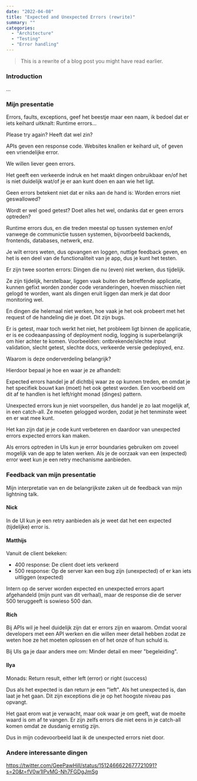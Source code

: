 ```yaml
---
date: "2022-04-08"
title: "Expected and Unexpected Errors (rewrite)"
summary: ""
categories:
  - "Architecture"
  - "Testing"
  - "Error handling"
---
```


> This is a rewrite of a blog post you might have read earlier.

### Introduction

...

### Mijn presentatie

Errors, faults, exceptions, geef het beestje maar een naam, ik bedoel dat er iets keihard uitknalt: Runtime errors...

Please try again? Heeft dat wel zin?

APIs geven een response code. Websites knallen er keihard uit, of geven een vriendelijke error.

We willen liever geen errors.

Het geeft een verkeerde indruk en het maakt dingen onbruikbaar en/of het is niet duidelijk wat/of je er aan kunt doen en aan wie het ligt.

Geen errors betekent niet dat er niks aan de hand is: Worden errors niet geswallowed?

Wordt er wel goed getest? Doet alles het wel, ondanks dat er geen errors optreden?

Runtime errors dus, en die treden meestal op tussen systemen en/of vanwege de communictie tussen systemen, bijvoorbeeld backends, frontends, databases, netwerk, enz.

Je wilt errors weten, dus opvangen en loggen, nuttige feedback geven, en het is een deel van de functionaliteit van je app, dus je kunt het testen.

Er zijn twee soorten errors: Dingen die nu (even) niet werken, dus tijdelijk.

Ze zijn tijdelijk, herstelbaar, liggen vaak buiten de betreffende applicatie, kunnen gefixt worden zonder code veranderingen, hoeven misschien niet gelogd te worden, want als dingen eruit liggen dan merk je dat door monitoring wel.

En dingen die helemaal niet werken, hoe vaak je het ook probeert met het request of de handeling die je doet. Dit zijn bugs.

Er is getest, maar toch werkt het niet, het probleem ligt binnen de applicatie, er is ee codeaanpassing of deployment nodig, logging is superbelangrijk om hier achter te komen. Voorbeelden: ontbrekende/slechte input validation, slecht getest, slechte docs, verkeerde versie gedeployed, enz.

Waarom is deze onderverdeling belangrijk?

Hierdoor bepaal je hoe en waar je ze afhandelt:

Expected errors handel je af dichtbij waar ze op kunnen treden, en omdat je het specifiek bouwt kan (moet) het ook getest worden. Een voorbeeld om dit af te handlen is het left/right monad (dinges) pattern.

Unexpected errors kun je niet voorspellen, dus handel je zo laat mogelijk af, in een catch-all. Ze moeten gelogged worden, zodat je het tenminste weet en er wat mee kunt.

Het kan zijn dat je je code kunt verbeteren en daardoor van unexpected errors expected errors kan maken.

Als errors optreden in UIs kun je error boundaries gebruiken om zoveel mogelijk van de app te laten werken. Als je de oorzaak van een (expected) error weet kun je een retry mechanisme aanbieden.

### Feedback van mijn presentatie

Mijn interpretatie van en de belangrijkste zaken uit de feedback van mijn lightning talk.

#### Nick

In de UI kun je een retry aanbieden als je weet dat het een expected (tijdelijke) error is.

#### Matthijs

Vanuit de client bekeken:

- 400 response: De client doet iets verkeerd
- 500 response: Op de server kan een bug zijn (unexpected) of er kan iets uitliggen (expected)

Intern op de server worden expected en unexpected errors apart afgehandeld (mijn punt van dit verhaal), maar de response die de server 500 teruggeeft is sowieso 500 dan.

#### Rich

Bij APIs wil je heel duidelijk zijn dat er errors zijn en waarom. Omdat vooral developers met een API werken en die willen meer detail hebben zodat ze weten hoe ze het moeten oplossen en of het onze of hun schuld is.

Bij UIs ga je daar anders mee om: Minder detail en meer "begeleiding".

#### Ilya

Monads: Return result, either left (error) or right (success)

Dus als het expected is dan return je een "left". Als het unexpected is, dan laat je het gaan. Dit zijn exceptions die je op het hoogste niveau pas opvangt.

Het gaat erom wat je verwacht, maar ook waar je om geeft, wat de moeite waard is om af te vangen. Er zijn zelfs errors die niet eens in je catch-all komen omdat ze dusdanig ernstig zijn.

Dus in mijn codevoorbeeld laat ik de unexpected errors niet door.

### Andere interessante dingen

https://twitter.com/GeePawHill/status/1512466622677721091?s=20&t=fV0w1IPvMG-Nh7FGDgJmSg
